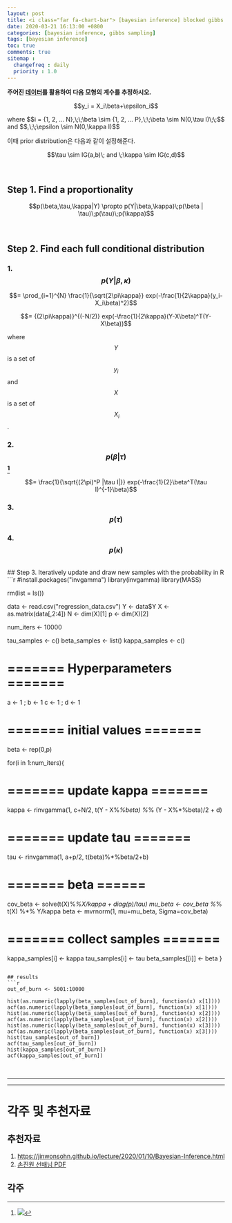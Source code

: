 ```yaml
---
layout: post
title: <i class="far fa-chart-bar"> [bayesian inference] blocked gibbs sampler</i>
date: 2020-03-21 16:13:00 +0800
categories: [bayesian inference, gibbs sampling]
tags: [bayesian inference]
toc: true
comments: true
sitemap :
  changefreq : daily
  priority : 1.0
---
```


<script src="https://cdn.mathjax.org/mathjax/latest/MathJax.js?config=TeX-AMS-MML_HTMLorMML" type="text/javascript"></script>  

<b>주어진 [데이터](/assets/data/posts/[gibbs-sampler]-regression-data.html)를 활용하여 다음 모형의 계수를 추정하시오.</b>  

<p align="center">$$y_i = X_i\beta+\epsilon_i$$</p>  
where $$i = {1, 2, ... N},\;\;\beta \sim {1, 2, ... P},\;\;\beta \sim N(0,\tau I)\;\;$$ and $$,\;\;\epsilon \sim N(0,\kappa I)$$
  
이때 prior distribution은 다음과 같이 설정해준다.  
<p align="center">$$\tau \sim IG(a,b)\; and \;\kappa \sim IG(c,d)$$</p>  

<br>

## Step 1. Find a proportionality
<p align="center">$$p(\beta,\tau,\kappa|Y) \propto p(Y|\beta,\kappa)\;p(\beta | \tau)\;p(\tau)\;p(\kappa)$$</p>   

<br>

## Step 2. Find each full conditional distribution
### 1. $$p(Y|\beta,\kappa)$$ 
<p align="center">$$= \prod_{i=1}^{N} \frac{1}{\sqrt{2\pi\kappa}} exp(-\frac{1}{2\kappa}(y_i-X_i\beta)^2)$$

$$= {(2\pi\kappa)}^{(-N/2)} exp(-\frac{1}{2\kappa}(Y-X\beta)^T(Y-X\beta))$$</p>    

where $$\;Y\;$$ is a set of $$\;y_i\;$$ and $$\;X\;$$ is a set of $$\;X_i$$.  

### 2. $$p(\beta | \tau)$$[^multi]
[^multi]: ![](https://wikimedia.org/api/rest_v1/media/math/render/svg/c66e6f6abd66698181e114a4b00da97446efd3c4)

<p align="center">$$= \frac{1}{\sqrt{(2\pi)^P |\tau I|}} exp(-\frac{1}{2}\beta^T(\tau I)^{-1}\beta)$$  


### 3. $$p(\tau)$$

### 4. $$p(\kappa)$$

<br>
## Step 3. Iteratively update and draw new samples with the probability in R
```r
#install.packages("invgamma")
library(invgamma)
library(MASS)

rm(list = ls())

data <- read.csv("regression_data.csv")
Y <- data$Y
X <- as.matrix(data[,2:4])
N <- dim(X)[1]
p <- dim(X)[2]

num_iters <- 10000

tau_samples <- c()
beta_samples <- list()
kappa_samples <- c()

# ======= Hyperparameters ======= #
a <- 1 ; b <- 1 
c <- 1 ; d <- 1

# ======= initial values ======= # 
beta <- rep(0,p)

for(i in 1:num_iters){
  # ======= update kappa ======= #
  kappa <- rinvgamma(1, c+N/2, t(Y - X%*%beta) %*% (Y - X%*%beta)/2 + d)
  
  # ======= update tau ======= #
  tau <- rinvgamma(1, a+p/2, t(beta)%*%beta/2+b)
  
  # ======= beta ====== #
  cov_beta <- solve(t(X)%*%X/kappa + diag(p)/tau)
  mu_beta <- cov_beta %*% t(X) %*% Y/kappa
  beta <- mvrnorm(1, mu=mu_beta, Sigma=cov_beta)
  
  # ======= collect samples ======= #
  kappa_samples[i] <- kappa
  tau_samples[i] <- tau
  beta_samples[[i]] <- beta
}
```

## results
```r
out_of_burn <- 5001:10000

hist(as.numeric(lapply(beta_samples[out_of_burn], function(x) x[1])))
acf(as.numeric(lapply(beta_samples[out_of_burn], function(x) x[1])))
hist(as.numeric(lapply(beta_samples[out_of_burn], function(x) x[2])))
acf(as.numeric(lapply(beta_samples[out_of_burn], function(x) x[2])))
hist(as.numeric(lapply(beta_samples[out_of_burn], function(x) x[3])))
acf(as.numeric(lapply(beta_samples[out_of_burn], function(x) x[3])))
hist(tau_samples[out_of_burn])
acf(tau_samples[out_of_burn])
hist(kappa_samples[out_of_burn])
acf(kappa_samples[out_of_burn])
```


<br>  

***
***
# 각주 및 추천자료

## 추천자료 
1. https://jinwonsohn.github.io/lecture/2020/01/10/Bayesian-Inference.html
2. [손진원 선배님 PDF](https://jinwonsohn.github.io/pdfs/BI_L4.pdf) 

## 각주
